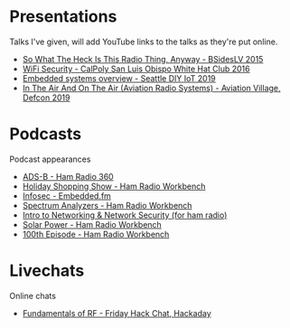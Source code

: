 # Presentations
Talks I've given, will add YouTube links to the talks as they're put online.

* [So What The Heck Is This Radio Thing, Anyway - BSidesLV 2015](https://www.youtube.com/watch?v=5iZrHXAX1zs)
* [WiFi Security - CalPoly San Luis Obispo White Hat Club 2016](https://www.youtube.com/watch?v=ylbaxHaV3eg)
* [Embedded systems overview - Seattle DIY IoT 2019](https://www.youtube.com/watch?v=uA9wVg34_IY)
* [In The Air And On The Air (Aviation Radio Systems) - Aviation Village, Defcon 2019](https://www.youtube.com/watch?v=1KauHqfTGwc)

# Podcasts
Podcast appearances

* [ADS-B - Ham Radio 360](http://hamradio360.com/index.php/2017/06/13/ham-radio-360-ads-b-with-nick-kk6lhr/)
* [Holiday Shopping Show - Ham Radio Workbench](https://www.hamradioworkbench.com/podcast/2017-christmas-shopping-show)
* [Infosec - Embedded.fm](https://embedded.fm/episodes/229)
* [Spectrum Analyzers - Ham Radio Workbench](https://www.hamradioworkbench.com/podcast/spectrum-analyzers)
* [Intro to Networking & Network Security (for ham radio)](https://www.hamradioworkbench.com/podcast/introduction-to-networking-and-network-security)
* [Solar Power - Ham Radio Workbench](https://www.hamradioworkbench.com/podcast/solar-power)
* [100th Episode - Ham Radio Workbench](https://www.hamradioworkbench.com/podcast/century-club)

# Livechats
Online chats

* [Fundamentals of RF - Friday Hack Chat, Hackaday](https://hackaday.com/2017/11/01/friday-hack-chat-fundamentals-of-rf/)
